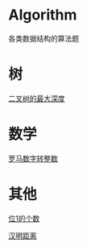 # Algorithm
各类数据结构的算法题

# 树

[二叉树的最大深度](https://github.com/LIWENHUI121017/Algorithm/blob/master/low/binaryTree/maxDepth/%E4%BA%8C%E5%8F%89%E6%A0%91%E7%9A%84%E6%9C%80%E5%A4%A7%E6%B7%B1%E5%BA%A6.md)

# 数学

[罗马数字转整数](
https://github.com/LIWENHUI121017/Algorithm/blob/master/low/mathematics/romanToInt/%E7%BD%97%E9%A9%AC%E6%95%B0%E5%AD%97%E8%BD%AC%E6%95%B4%E6%95%B0.md)

# 其他

[位1的个数](https://github.com/LIWENHUI121017/Algorithm/blob/master/low/other/hammingWeight/%E4%BD%8D1%E7%9A%84%E4%B8%AA%E6%95%B0.md)

[汉明距离](https://github.com/LIWENHUI121017/Algorithm/blob/master/low/other/hammingDistance/%E6%B1%89%E6%98%8E%E8%B7%9D%E7%A6%BB.md)